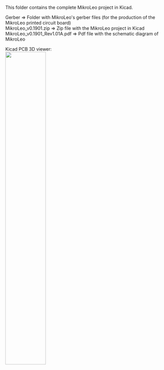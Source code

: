 This folder contains the complete MikroLeo project in Kicad.

Gerber => Folder with MikroLeo's gerber files (for the production of the MikroLeo printed circuit board)  
MikroLeo_v0.1901.zip => Zip file with the MikroLeo project in Kicad  
MikroLeo_v0.1901_Rev1.01A.pdf => Pdf file with the schematic diagram of MikroLeo  

Kicad PCB 3D viewer:  
<img src="https://user-images.githubusercontent.com/60040866/198862796-f8fc12f7-1724-44ad-a874-a6609a7e8c6e.png" width="50%" height="50%"> 

